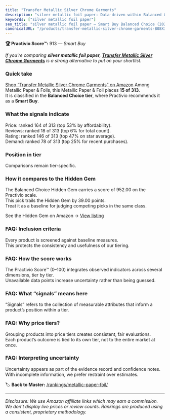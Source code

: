 ```yaml
---
title: "Transfer Metallic Silver Chrome Garments"
description: "silver metallic foil paper: Data-driven within Balanced Choice ranking using the Practivio Score™. Positioned by quality, value, demand, findability, momentum."
keywords: ["silver metallic foil paper"]
seo_title: "silver metallic foil paper — Smart Buy Balanced Choice (2025)"
canonicalURL: "/products/transfer-metallic-silver-chrome-garments-B08X3FVWGT/"
---
```


**🏆 Practivio Score™:** 913 — _Smart Buy_


*If you're comparing **silver metallic foil paper**, **[Transfer Metallic Silver Chrome Garments](https://www.amazon.com/dp/B08X3FVWGT?tag=practivio-20)** is a strong alternative to put on your shortlist.*
### Quick take
[Shop “Transfer Metallic Silver Chrome Garments” on Amazon](https://www.amazon.com/dp/B08X3FVWGT?tag=practivio-20)
Among Metallic Paper & Foils, this Metallic Paper & Foil places **15 of 313**.  
It is classified in the **Balanced Choice tier**, where Practivio recommends it as a **Smart Buy**.

### What the signals indicate
Price: ranked 164 of 313 (top 53% by affordability).  
Reviews: ranked 18 of 313 (top 6% for total count).  
Rating: ranked 146 of 313 (top 47% on star average).  
Demand: ranked 78 of 313 (top 25% for recent purchases).

### Position in tier
Comparisons remain tier-specific.

### How it compares to the Hidden Gem
The Balanced Choice Hidden Gem carries a score of 952.00 on the Practivio scale.  
This pick trails the Hidden Gem by 39.00 points.  
Treat it as a baseline for judging competing picks in the same class.  

See the Hidden Gem on Amazon → [View listing](https://www.amazon.com/dp/B0DTP6VTBK?tag=practivio-20)

### FAQ: Inclusion criteria
Every product is screened against baseline measures.  
This protects the consistency and usefulness of our tiering.

### FAQ: How the score works
The Practivio Score™ (0–100) integrates observed indicators across several dimensions, tier by tier.  
Unavailable data points increase uncertainty rather than being guessed.

### FAQ: What “signals” means here
“Signals” refers to the collection of measurable attributes that inform a product’s position within a tier.

### FAQ: Why price tiers?
Grouping products into price tiers creates consistent, fair evaluations.  
Each product’s outcome is tied to its own tier, not to the entire market at once.

### FAQ: Interpreting uncertainty
Uncertainty appears as part of the evidence record and confidence notes.  
With incomplete information, we prefer restraint over estimates.


🏷️ **Back to Master:** [/rankings/metallic-paper-foil/](/rankings/metallic-paper-foil/)

---
_Disclosure: We use Amazon affiliate links which may earn a commission. We don’t display live prices or review counts. Rankings are produced using a consistent, proprietary methodology._
